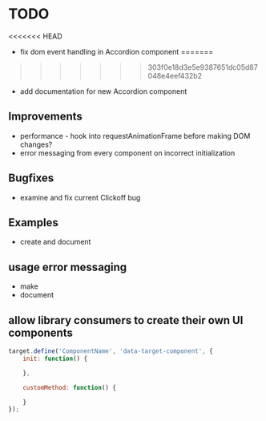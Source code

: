 
# TODO

<<<<<<< HEAD
- fix dom event handling in Accordion component
=======
>>>>>>> 303f0e18d3e5e9387651dc05d87048e4eef432b2
- add documentation for new Accordion component

## Improvements

- performance - hook into requestAnimationFrame before making DOM changes?
- error messaging from every component on incorrect initialization

## Bugfixes

- examine and fix current Clickoff bug

## Examples

- create and document

## usage error messaging

- make
- document

## allow library consumers to create their own UI components

```javascript
target.define('ComponentName', 'data-target-component', {
	init: function() {

	},

	customMethod: function() {

	}
});
```